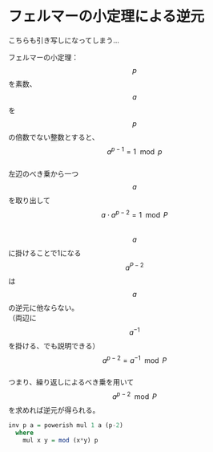 # フェルマーの小定理による逆元

こちらも引き写しになってしまう…

フェルマーの小定理：  
$$p$$を素数、$$a$$を$$p$$の倍数でない整数とすると、  
$$a^{p-1} = 1 \mod p$$  
左辺のべき乗から一つ$$a$$を取り出して  
$$a \cdot a^{p-2} = 1 \mod P$$  
$$a$$に掛けることで1になる$$a^{P-2}$$は$$a$$の逆元に他ならない。  
（両辺に$$a^{-1}$$を掛ける、でも説明できる）  
$$a^{p-2} = a^{-1} \mod P$$  
つまり、繰り返しによるべき乗を用いて$$a^{p-2} \mod P$$を求めれば逆元が得られる。

```haskell
inv p a = powerish mul 1 a (p-2)
  where
    mul x y = mod (x*y) p
```




